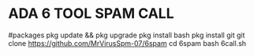 # ADA 6 TOOL SPAM CALL


#packages
pkg update && pkg upgrade
pkg install bash
pkg install git
git clone https://github.com/MrVirusSpm-07/6spam
cd 6spam
bash 6call.sh
